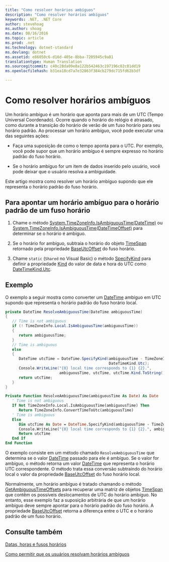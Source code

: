 ```yaml
---
title: "Como resolver horários ambíguos"
description: "Como resolver horários ambíguos"
keywords: .NET, .NET Core
author: stevehoag
ms.author: shoag
ms.date: 08/16/2016
ms.topic: article
ms.prod: .net
ms.technology: dotnet-standard
ms.devlang: dotnet
ms.assetid: e86050c6-d16d-405e-8bba-7205945c9a81
translationtype: Human Translation
ms.sourcegitcommit: c40c28da09e8a122b542463c197196c82c81dd19
ms.openlocfilehash: b31ea18cd7a7e32863f384cb279dc715fd62b3df

---
```


# <a name="how-to-resolve-ambiguous-times"></a>Como resolver horários ambíguos

Um horário ambíguo é um horário que aponta para mais de um UTC (Tempo Universal Coordenado). Ocorre quando o horário do relógio é atrasado, como durante a transição do horário de verão de um fuso horário para seu horário padrão. Ao processar um horário ambíguo, você pode executar uma das seguintes ações:

* Faça uma suposição de como o tempo aponta para o UTC. Por exemplo, você pode supor que um horário ambíguo é sempre expresso no horário padrão do fuso horário.

* Se o horário ambíguo for um item de dados inserido pelo usuário, você pode deixar que o usuário resolva a ambiguidade.

Este artigo mostra como resolver um horário ambíguo supondo que ele representa o horário padrão do fuso horário.

## <a name="to-map-an-ambiguous-time-to-a-time-zones-standard-time"></a>Para apontar um horário ambíguo para o horário padrão de um fuso horário

1. Chame o método [System.TimeZoneInfo.IsAmbiguousTime(DateTime)](xref:System.TimeZoneInfo.IsAmbiguousTime(System.DateTime)) ou [System.TimeZoneInfo.IsAmbiguousTime(DateTimeOffset)](xref:System.TimeZoneInfo.IsAmbiguousTime(System.DateTimeOffset)) para determinar se o horário é ambíguo.

2. Se o horário for ambíguo, subtraia o horário do objeto [TimeSpan](xref:System.TimeSpan) retornado pela propriedade [BaseUtcOffset](xref:System.TimeZoneInfo.BaseUtcOffset) do fuso horário.

3. Chame `static` (`Shared` no Visual Basic) o método [SpecifyKind](xref:System.DateTime.SpecifyKind(System.DateTime,System.DateTimeKind)) para definir a propriedade [Kind](xref:System.DateTime.Kind) do valor de data e hora do UTC como [DateTimeKind.Utc](xref:System.DateTimeKind.Utc).

## <a name="example"></a>Exemplo

O exemplo a seguir mostra como converter um [DateTime](xref:System.DateTime) ambíguo em UTC supondo que representa o horário padrão do fuso horário local. 

```csharp
private DateTime ResolveAmbiguousTime(DateTime ambiguousTime)
{
   // Time is not ambiguous
   if (! TimeZoneInfo.Local.IsAmbiguousTime(ambiguousTime))
   { 
      return ambiguousTime; 
   }
   // Time is ambiguous
   else
   {
      DateTime utcTime = DateTime.SpecifyKind(ambiguousTime - TimeZoneInfo.Local.BaseUtcOffset, 
                                              DateTimeKind.Utc);      
      Console.WriteLine("{0} local time corresponds to {1} {2}.", 
                        ambiguousTime, utcTime, utcTime.Kind.ToString());
      return utcTime;            
   }   
}
```

```vb
Private Function ResolveAmbiguousTime(ambiguousTime As Date) As Date
   ' Time is not ambiguous
   If Not TimeZoneInfo.Local.IsAmbiguousTime(ambiguousTime) Then 
      Return TimeZoneInfo.ConvertTimeToUtc(ambiguousTime) 
   ' Time is ambiguous
   Else
      Dim utcTime As Date = DateTime.SpecifyKind(ambiguousTime - TimeZoneInfo.Local.BaseUtcOffset, DateTimeKind.Utc)      
      Console.WriteLine("{0} local time corresponds to {1} {2}.", ambiguousTime, utcTime, utcTime.Kind.ToString())
      Return utcTime            
   End If   
End Function
```

O exemplo consiste em um método chamado `ResolveAmbiguousTime` que determina se o valor [DateTime](xref:System.DateTime) passado para ele é ambíguo. Se o valor for ambíguo, o método retorna um valor [DateTime](xref:System.DateTime) que representa o horário UTC correspondente. O método trata essa conversão subtraindo do horário local o valor da propriedade [BaseUtcOffset](xref:System.TimeZoneInfo.BaseUtcOffset) do fuso horário local. 

Normalmente, um horário ambíguo é tratado chamando o método [GetAmbiguousTimeOffsets](xref:System.TimeZoneInfo.GetAmbiguousTimeOffsets(System.DateTime)) para recuperar uma matriz de objetos [TimeSpan](xref:System.TimeSpan) que contêm os possíveis deslocamentos de UTC do horário ambíguo. No entanto, esse exemplo faz a suposição arbitrária de que um horário ambíguo deve sempre apontar para o horário padrão do fuso horário. A propriedade [BaseUtcOffset](xref:System.TimeZoneInfo.BaseUtcOffset) retorna a diferença entre o UTC e o horário padrão de um fuso horário.

## <a name="see-also"></a>Consulte também

[Datas, horas e fusos horários](index.md)

[Como permitir que os usuários resolvam horários ambíguos](let-users-resolve-ambiguous-times.md)




<!--HONumber=Nov16_HO4-->


